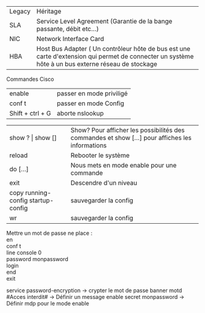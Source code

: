 |        |                                                                                                                                                    |
| ------ | -------------------------------------------------------------------------------------------------------------------------------------------------- |
| Legacy | Héritage                                                                                                                                           |
| SLA    | Service Level Agreement (Garantie de la bange passante, débit etc…)                                                                                |
| NIC    | Network Interface Card                                                                                                                             |
| HBA    | Host Bus Adapter ( Un contrôleur hôte de bus est une carte d'extension qui permet de connecter un système hôte à un bus externe réseau de stockage |


Commandes Cisco

|   |   |
|---|---|
|enable|passer en mode priviligé|
|conf t|passer en mode Config|
|Shift + ctrl + G|aborte nslookup|

|   |   |
|---|---|
|show ? \| show []|Show? Pour afficher les possibilités des commandes et show […] pour affiches les informations|
|reload|Rebooter le système|
|do […]|Nous mets en mode enable pour une commande|
|exit|Descendre d'un niveau|
|copy running-config startup-config|sauvegarder la config|
|wr|sauvegarder la config|

Mettre un mot de passe ne place :  
en  
conf t  
line console 0  
password monpassword  
login  
end  
exit

service password-encryption -> crypter le mot de passe
banner motd #Acces interdit# -> Définir un message
enable secret monpassword -> Définir mdp pour le mode enable